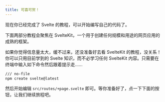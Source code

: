 ```yaml
---
title: 可喜可贺！
---
```


现在你已经完成了 Svelte 的教程，可以开始编写自己的代码了。

下面两部分教程会聚焦在 SvelteKit，一个用于创建任何规模和用途的网页应用的成熟的框架。

如果你觉得信息量太大，缓不过来，还没准备好去看 SvelteKit 的教程，没关系！你可以只用目前学到的 Svelte 知识，而不必学习任何 SvelteKit 内容。只需要在终端中输入如下命令然后跟着提示走……

```bash
/// no-file
npm create svelte@latest
```

然后开始编辑 `src/routes/+page.svelte` 即可。等你准备好了，点一下下面的按钮，让我们继续旅程吧。
